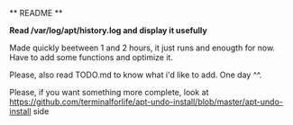 ** README **


__Read /var/log/apt/history.log and display it usefully__



Made quickly beetween 1 and 2 hours, it just runs and enougth for now. Have to add some functions and optimize it.

Please, also read TODO.md to know what i'd like to add. One day ^^.

Please, if you want something more complete, look at https://github.com/terminalforlife/apt-undo-install/blob/master/apt-undo-install side

